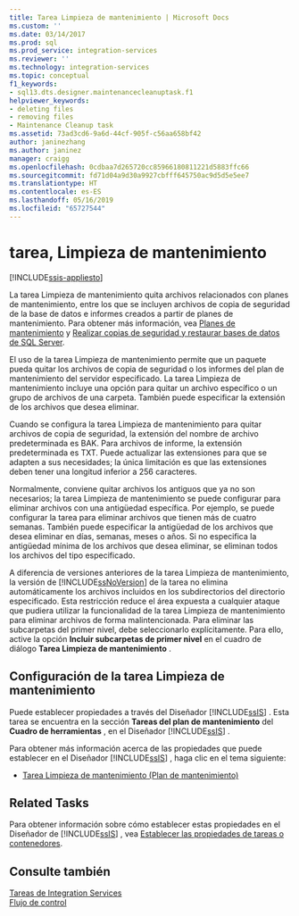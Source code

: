 ```yaml
---
title: Tarea Limpieza de mantenimiento | Microsoft Docs
ms.custom: ''
ms.date: 03/14/2017
ms.prod: sql
ms.prod_service: integration-services
ms.reviewer: ''
ms.technology: integration-services
ms.topic: conceptual
f1_keywords:
- sql13.dts.designer.maintenancecleanuptask.f1
helpviewer_keywords:
- deleting files
- removing files
- Maintenance Cleanup task
ms.assetid: 73ad3cd6-9a6d-44cf-905f-c56aa658bf42
author: janinezhang
ms.author: janinez
manager: craigg
ms.openlocfilehash: 0cdbaa7d265720cc85966180811221d5883ffc66
ms.sourcegitcommit: fd71d04a9d30a9927cbfff645750ac9d5d5e5ee7
ms.translationtype: HT
ms.contentlocale: es-ES
ms.lasthandoff: 05/16/2019
ms.locfileid: "65727544"
---
```

# <a name="maintenance-cleanup-task"></a>tarea, Limpieza de mantenimiento

[!INCLUDE[ssis-appliesto](../../includes/ssis-appliesto-ssvrpluslinux-asdb-asdw-xxx.md)]


  La tarea Limpieza de mantenimiento quita archivos relacionados con planes de mantenimiento, entre los que se incluyen archivos de copia de seguridad de la base de datos e informes creados a partir de planes de mantenimiento. Para obtener más información, vea [Planes de mantenimiento](../../relational-databases/maintenance-plans/maintenance-plans.md) y [Realizar copias de seguridad y restaurar bases de datos de SQL Server](../../relational-databases/backup-restore/back-up-and-restore-of-sql-server-databases.md).  
  
 El uso de la tarea Limpieza de mantenimiento permite que un paquete pueda quitar los archivos de copia de seguridad o los informes del plan de mantenimiento del servidor especificado. La tarea Limpieza de mantenimiento incluye una opción para quitar un archivo específico o un grupo de archivos de una carpeta. También puede especificar la extensión de los archivos que desea eliminar.  
  
 Cuando se configura la tarea Limpieza de mantenimiento para quitar archivos de copia de seguridad, la extensión del nombre de archivo predeterminada es BAK. Para archivos de informe, la extensión predeterminada es TXT. Puede actualizar las extensiones para que se adapten a sus necesidades; la única limitación es que las extensiones deben tener una longitud inferior a 256 caracteres.  
  
 Normalmente, conviene quitar archivos los antiguos que ya no son necesarios; la tarea Limpieza de mantenimiento se puede configurar para eliminar archivos con una antigüedad específica. Por ejemplo, se puede configurar la tarea para eliminar archivos que tienen más de cuatro semanas. También puede especificar la antigüedad de los archivos que desea eliminar en días, semanas, meses o años. Si no especifica la antigüedad mínima de los archivos que desea eliminar, se eliminan todos los archivos del tipo especificado.  
  
 A diferencia de versiones anteriores de la tarea Limpieza de mantenimiento, la versión de [!INCLUDE[ssNoVersion](../../includes/ssnoversion-md.md)] de la tarea no elimina automáticamente los archivos incluidos en los subdirectorios del directorio especificado. Esta restricción reduce el área expuesta a cualquier ataque que pudiera utilizar la funcionalidad de la tarea Limpieza de mantenimiento para eliminar archivos de forma malintencionada. Para eliminar las subcarpetas del primer nivel, debe seleccionarlo explícitamente. Para ello, active la opción **Incluir subcarpetas de primer nivel** en el cuadro de diálogo **Tarea Limpieza de mantenimiento** .  
  
## <a name="configuration-of-the-maintenance-cleanup-task"></a>Configuración de la tarea Limpieza de mantenimiento  
 Puede establecer propiedades a través del Diseñador [!INCLUDE[ssIS](../../includes/ssis-md.md)] . Esta tarea se encuentra en la sección **Tareas del plan de mantenimiento** del **Cuadro de herramientas** , en el Diseñador [!INCLUDE[ssIS](../../includes/ssis-md.md)] .  
  
 Para obtener más información acerca de las propiedades que puede establecer en el Diseñador [!INCLUDE[ssIS](../../includes/ssis-md.md)] , haga clic en el tema siguiente:  
  
-   [Tarea Limpieza de mantenimiento &#40;Plan de mantenimiento&#41;](../../relational-databases/maintenance-plans/maintenance-cleanup-task-maintenance-plan.md)  
  
## <a name="related-tasks"></a>Related Tasks  
 Para obtener información sobre cómo establecer estas propiedades en el Diseñador de [!INCLUDE[ssIS](../../includes/ssis-md.md)] , vea [Establecer las propiedades de tareas o contenedores](https://msdn.microsoft.com/library/52d47ca4-fb8c-493d-8b2b-48bb269f859b).  
  
## <a name="see-also"></a>Consulte también  
 [Tareas de Integration Services](../../integration-services/control-flow/integration-services-tasks.md)   
 [Flujo de control](../../integration-services/control-flow/control-flow.md)  
  
  
